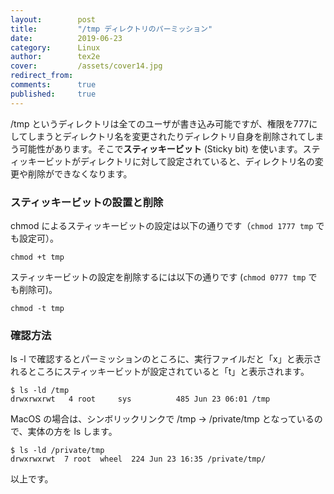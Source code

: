 ```yaml
---
layout:        post
title:         "/tmp ディレクトリのパーミッション"
date:          2019-06-23
category:      Linux
author:        tex2e
cover:         /assets/cover14.jpg
redirect_from:
comments:      true
published:     true
---
```


/tmp というディレクトリは全てのユーザが書き込み可能ですが、権限を777にしてしまうとディレクトリ名を変更されたりディレクトリ自身を削除されてしまう可能性があります。そこで**スティッキービット** (Sticky bit) を使います。スティッキービットがディレクトリに対して設定されていると、ディレクトリ名の変更や削除ができなくなります。

### スティッキービットの設置と削除

chmod によるスティッキービットの設定は以下の通りです（`chmod 1777 tmp` でも設定可）。

```command
chmod +t tmp
```

スティッキービットの設定を削除するには以下の通りです (`chmod 0777 tmp` でも削除可)。

```command
chmod -t tmp
```

### 確認方法

ls -l で確認するとパーミッションのところに、実行ファイルだと「x」と表示されるところにスティッキービットが設定されていると「t」と表示されます。

```command
$ ls -ld /tmp
drwxrwxrwt   4 root     sys          485 Jun 23 06:01 /tmp
```

MacOS の場合は、シンボリックリンクで /tmp -> /private/tmp となっているので、実体の方を ls します。

```command
$ ls -ld /private/tmp
drwxrwxrwt  7 root  wheel  224 Jun 23 16:35 /private/tmp/
```

以上です。
